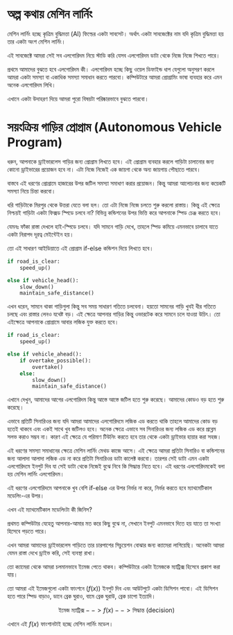 # অল্প কথায় মেশিন লার্নিং 

মেশিন লার্নিং হচ্ছে কৃত্রিম বুদ্ধিমত্তা (AI) ফিল্ডের একটা সাবসেট। অর্থাৎ একটা সাবজেক্টের নাম যদি কৃত্রিম বুদ্ধিমত্তা হয় তার একটা অংশ মেশিন লার্নিং। 

এই সাবজেক্টে আমরা সেই সব এলগোরিদম নিয়ে স্টাডি করি যেসব এলগোরিদম ডাটা থেকে নিজে নিজে শিখতে পারে।

প্রথমে আমাদের বুঝতে হবে এলগোরিদম কী। এলগোরিদম হচ্ছে কিছু ওয়েল ডিফাইন্ড ধাপ যেগুলো অনুসরণ করলে আমরা একটা সমস্যা বা একাধিক সমস্যা সমাধান করতে পারবো। কম্পিউটারে আমরা প্রোগ্রামিং ভাষা ব্যবহার করে এমন অনেক এলগোরিদম লিখি। 

এখানে একটা উদাহরণ দিয়ে আমরা পুরো বিষয়টা পরিষ্কারভাবে বুঝতে পারবো।

# সয়ংক্রিয় গাড়ির প্রোগ্রাম (Autonomous Vehicle Program)

ধরুন, আপনাকে ড্রাইভারলেস গাড়ির জন্য প্রোগ্রাম লিখতে হবে। এই প্রোগ্রাম ব্যবহার করলে গাড়িটা চালানোর জন্য কোনো ড্রাইভারের প্রয়োজন হবে না। এটা নিজে নিজেই এক জায়গা থেকে অন্য জায়গায় পৌছাতে পারবে। 

বাস্তবে এই ধরণের প্রোগ্রামে হাজারের উপর জটিল সমস্যা সমাধাণ করার প্রয়োজন। কিন্তু আমরা আলোচনার জন্য কয়েকটি সমস্যা নিয়ে চিন্তা করবো। 

ধরি গাড়িটাকে মিরপুর থেকে উত্তরা যেতে বলা হল। তো এটা নিজে নিজে চলতে শুরু করলো রাস্তায়। কিন্তু এই ক্ষেত্রে নিশ্চয়ই গাড়িটা একটা ফিক্সড স্পিডে চলবে না? বিভিন্ন কন্ডিশনের উপর ভিত্তি করে আপনাকে স্পিড চেঞ্জ করতে হবে। 

যেমনঃ ফাঁকা রাস্তা দেখলে হাই-স্পিডে চলবে। যদি সামনে গাড়ি দেখে, তাহলে স্পিড কমিয়ে এমনভাবে চালাবে যাতে একটা নিরাপদ দূরত্ব মেইন্টেইন হয়। 

তো এই সাধারণ আইডিয়াতে এই প্রোগ্রাম if-else কন্ডিশন দিয়ে লিখতে হবে। 

```python
if road_is_clear:
    speed_up()

else if vehicle_head():
    slow_down()
    maintain_safe_distance()

```

এখন ধরেন, সামনে থাকা গাড়িগুলা কিন্তু সব সময় সাধারণ গতিতে চলবেনা। হয়তো সামনের গাড়ি খুবই ধীর গতিতে চলছে এবং রাস্তার লেনও যথেষ্ট বড়। এই ক্ষেত্রে আপনার গাড়ির কিন্তু ওভারটেক করে সামনে চলে যাওয়া উচিৎ। তো এইক্ষেত্রে আপনাকে প্রোগ্রামে আবার লজিক যুক্ত করতে হবে। 

```python
if road_is_clear:
    speed_up()

else if vehicle_ahead():
    if overtake_possible():
        overtake()
    else:
        slow_down()
        maintain_safe_distance()

```
এখানে দেখুন, আমাদের আগের এলগোরিদম কিন্তু আস্তে আস্তে জটিল হতে শুরু করেছে। আমাদের কোডও বড় হতে শুরু করেছে। 

এভাবে প্রতিটি সিনারিওর জন্য যদি আমরা আমাদের এলগোরিদমে লজিক এড করতে থাকি তাহলে আমাদের কোড বড় হতেই থাকবে এবং একই সাথে খুব জটিলও হবে। অনেক ক্ষেত্রে এভাবে সব সিনারিওর জন্য লজিক এড করে প্রব্লেম সলভ করাও সম্ভব না। কারণ এই ক্ষেত্রে যে পরিমাণ টিউনিং করতে হবে তার থেকে একটা ড্রাইভার হায়ার করা সহজ। 

এই ধরণের সমস্যা সমাধানের ক্ষেত্রে মেশিন লার্নিং মেথড কাজে আসে। এই ক্ষেত্রে আমরা প্রতিটা সিনারিও বা কন্ডিশনের জন্য আলাদা আলাদা লজিক এড না করে প্রতিটা সিনারিওর ডাটা কালেক্ট করবো। তারপর সেই ডাটা এমন একটা এলগোরিদমে ইনপুট দিব যা সেই ডাটা থেকে নিজেই বুঝে নিবে কি সিদ্ধান্ত নিতে হবে। এই ধরণের এলগোরিদমকেই বলা হয় মেশিন লার্নিং এলগোরিদম। 

এই ধরণের এলগোরিদমে আপনাকে খুব বেশি if-else এর উপর নির্ভর না করে, নির্ভর করতে হবে ম্যাথমেটিকাল মডেলিং-এর উপর। 

এখন এই ম্যাথমেটিকাল মডেলিংটা কী জিনিস? 

প্রথমত কম্পিউটার যেহেতু আপনার-আমার মত করে কিছু বুঝে না, সেখানে ইনপুট এমনভাবে দিতে হয় যাতে তা সংখ্যা হিসেবে পড়তে পারে। 

এখন আমরা আমাদের ড্রাইভারলেস গাড়িতে তার চারপাশের সিচুয়েশন বোঝার জন্য ক্যামেরা লাগিয়েছি। অনেকটা আমরা যেমন রাস্তা দেখে ড্রাইভ করি, সেই ব্যবস্থা রাখা। 

তো ক্যামেরা থেকে আমরা চলমানভাবে ইমেজ পেতে থাকব। কম্পিউটারে একটা ইমেজকে ম্যাট্রিক্স হিসেবে প্রকাশ করা যায়। 

তো আমরা এই ইমেজগুলো একটা ফাংশনে ($f(x)$) ইনপুট দিব এবং আউটপুটে একটা ডিসিশন পাবো। এই ডিসিশন হতে পারে স্পিড বাড়াও, ডানে ব্রেক ঘুরাও, বামে ব্রেক ঘুরাউ, ব্রেক চাপো ইত্যাদি। 

$$ \text{ইমেজ ম্যাট্রিক্স} --> f(x) --> \text{সিদ্ধান্ত (decision)} $$

এখানে এই $f(x)$ ফাংশানটাই হচ্ছে মেশিন লার্নিং মডেল।  
<!-- [ML, AI] -->
